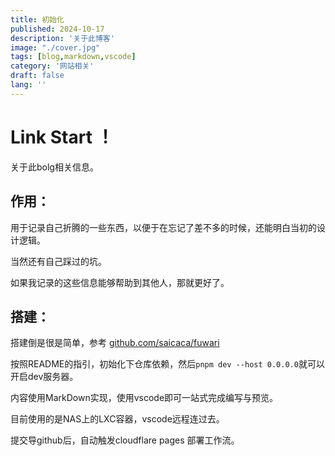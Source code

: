 ```yaml
---
title: 初始化
published: 2024-10-17
description: '关于此博客'
image: "./cover.jpg"
tags: [blog,markdown,vscode]
category: '网站相关'
draft: false 
lang: ''
---
```

# Link Start ！

关于此bolg相关信息。

## 作用：

用于记录自己折腾的一些东西，以便于在忘记了差不多的时候，还能明白当初的设计逻辑。

当然还有自己踩过的坑。

如果我记录的这些信息能够帮助到其他人，那就更好了。

## 搭建：

搭建倒是很是简单，参考 [github.com/saicaca/fuwari](https://github.com/saicaca/fuwari)

按照README的指引，初始化下仓库依赖，然后```pnpm dev --host 0.0.0.0```就可以开启dev服务器。

内容使用MarkDown实现，使用vscode即可一站式完成编写与预览。

目前使用的是NAS上的LXC容器，vscode远程连过去。

提交导github后，自动触发cloudflare pages 部署工作流。